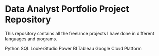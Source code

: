 # Data Analyst Portfolio Project Repository
This repository contains all the freelance projects I have done in different languages and programs. 

Python
SQL
LookerStudio
Power BI
Tableau
Google Cloud Platform
